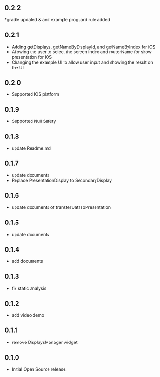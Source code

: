 ## 0.2.2
*gradle updated & and example proguard rule added


## 0.2.1
* Adding getDisplays, getNameByDisplayId, and getNameByIndex for iOS
* Allowing the user to select the screen index and routerName for show presentation for iOS
* Changing the example UI to allow user input and showing the result on the UI

## 0.2.0

* Supported IOS platform

## 0.1.9

* Supported Null Safety

## 0.1.8

* update Readme.md

## 0.1.7

* update documents
* Replace PresentationDisplay to SecondaryDisplay

## 0.1.6

* update documents of transferDataToPresentation

## 0.1.5

* update documents

## 0.1.4

* add documents

## 0.1.3

* fix static analysis

## 0.1.2

* add video demo

## 0.1.1

* remove DisplaysManager widget

## 0.1.0

* Initial Open Source release.
